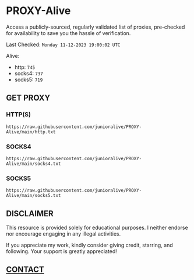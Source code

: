 # PROXY-Alive

Access a publicly-sourced, regularly validated list of proxies, pre-checked for availability to save you the hassle of verification.

Last Checked: `Monday 11-12-2023 19:00:02 UTC`

Alive:
- http: `745`
- socks4: `737`
- socks5: `719`

## GET PROXY

### HTTP(S)

```https://raw.githubusercontent.com/junioralive/PROXY-Alive/main/http.txt```

### SOCKS4

```https://raw.githubusercontent.com/junioralive/PROXY-Alive/main/socks4.txt```

### SOCKS5

```https://raw.githubusercontent.com/junioralive/PROXY-Alive/main/socks5.txt```

## DISCLAIMER

This resource is provided solely for educational purposes. I neither endorse nor encourage engaging in any illegal activities.

If you appreciate my work, kindly consider giving credit, starring, and following. Your support is greatly appreciated! 

## [CONTACT](https://t.me/TheJuniorAlive)

